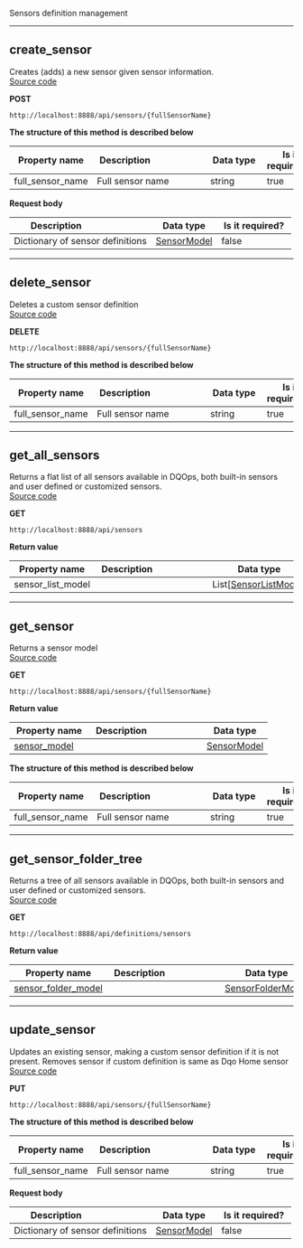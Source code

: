 Sensors definition management  


___  
## create_sensor  
Creates (adds) a new sensor given sensor information.  
[Source code](https://github.com/dqops/dqo/blob/develop/distribution/python/dqops/client/api/sensors/create_sensor.py)
  

**POST**
```
http://localhost:8888/api/sensors/{fullSensorName}  
```



**The structure of this method is described below**  
  
|&nbsp;Property&nbsp;name&nbsp;|&nbsp;Description&nbsp;&nbsp;&nbsp;&nbsp;&nbsp;&nbsp;&nbsp;&nbsp;&nbsp;&nbsp;&nbsp;&nbsp;&nbsp;&nbsp;&nbsp;&nbsp;&nbsp;&nbsp;&nbsp;&nbsp;&nbsp;|&nbsp;Data&nbsp;type&nbsp;|&nbsp;Is&nbsp;it required?&nbsp;|
|---------------|---------------------------------|-----------|-----------------|
|full_sensor_name|Full sensor name|string|true|




**Request body**  
  
|&nbsp;Description&nbsp;&nbsp;&nbsp;&nbsp;&nbsp;&nbsp;&nbsp;&nbsp;&nbsp;&nbsp;&nbsp;&nbsp;&nbsp;&nbsp;&nbsp;&nbsp;&nbsp;&nbsp;&nbsp;&nbsp;&nbsp;|&nbsp;Data&nbsp;type&nbsp;|&nbsp;Is&nbsp;it required?&nbsp;|
|---------------------------------|-----------|-----------------|
|Dictionary of sensor definitions|[SensorModel](\docs\client\models\sensors\#sensormodel)|false|



___  
## delete_sensor  
Deletes a custom sensor definition  
[Source code](https://github.com/dqops/dqo/blob/develop/distribution/python/dqops/client/api/sensors/delete_sensor.py)
  

**DELETE**
```
http://localhost:8888/api/sensors/{fullSensorName}  
```



**The structure of this method is described below**  
  
|&nbsp;Property&nbsp;name&nbsp;|&nbsp;Description&nbsp;&nbsp;&nbsp;&nbsp;&nbsp;&nbsp;&nbsp;&nbsp;&nbsp;&nbsp;&nbsp;&nbsp;&nbsp;&nbsp;&nbsp;&nbsp;&nbsp;&nbsp;&nbsp;&nbsp;&nbsp;|&nbsp;Data&nbsp;type&nbsp;|&nbsp;Is&nbsp;it required?&nbsp;|
|---------------|---------------------------------|-----------|-----------------|
|full_sensor_name|Full sensor name|string|true|





___  
## get_all_sensors  
Returns a flat list of all sensors available in DQOps, both built-in sensors and user defined or customized sensors.  
[Source code](https://github.com/dqops/dqo/blob/develop/distribution/python/dqops/client/api/sensors/get_all_sensors.py)
  

**GET**
```
http://localhost:8888/api/sensors  
```

**Return value**  
  
|&nbsp;Property&nbsp;name&nbsp;|&nbsp;Description&nbsp;&nbsp;&nbsp;&nbsp;&nbsp;&nbsp;&nbsp;&nbsp;&nbsp;&nbsp;&nbsp;&nbsp;&nbsp;&nbsp;&nbsp;&nbsp;&nbsp;&nbsp;&nbsp;&nbsp;&nbsp;|&nbsp;Data&nbsp;type&nbsp;|
|---------------|---------------------------------|-----------|
|sensor_list_model||List[[SensorListModel](#sensorlistmodel)]|







___  
## get_sensor  
Returns a sensor model  
[Source code](https://github.com/dqops/dqo/blob/develop/distribution/python/dqops/client/api/sensors/get_sensor.py)
  

**GET**
```
http://localhost:8888/api/sensors/{fullSensorName}  
```

**Return value**  
  
|&nbsp;Property&nbsp;name&nbsp;|&nbsp;Description&nbsp;&nbsp;&nbsp;&nbsp;&nbsp;&nbsp;&nbsp;&nbsp;&nbsp;&nbsp;&nbsp;&nbsp;&nbsp;&nbsp;&nbsp;&nbsp;&nbsp;&nbsp;&nbsp;&nbsp;&nbsp;|&nbsp;Data&nbsp;type&nbsp;|
|---------------|---------------------------------|-----------|
|[sensor_model](\docs\client\models\sensors\#sensormodel)||[SensorModel](\docs\client\models\sensors\#sensormodel)|




**The structure of this method is described below**  
  
|&nbsp;Property&nbsp;name&nbsp;|&nbsp;Description&nbsp;&nbsp;&nbsp;&nbsp;&nbsp;&nbsp;&nbsp;&nbsp;&nbsp;&nbsp;&nbsp;&nbsp;&nbsp;&nbsp;&nbsp;&nbsp;&nbsp;&nbsp;&nbsp;&nbsp;&nbsp;|&nbsp;Data&nbsp;type&nbsp;|&nbsp;Is&nbsp;it required?&nbsp;|
|---------------|---------------------------------|-----------|-----------------|
|full_sensor_name|Full sensor name|string|true|





___  
## get_sensor_folder_tree  
Returns a tree of all sensors available in DQOps, both built-in sensors and user defined or customized sensors.  
[Source code](https://github.com/dqops/dqo/blob/develop/distribution/python/dqops/client/api/sensors/get_sensor_folder_tree.py)
  

**GET**
```
http://localhost:8888/api/definitions/sensors  
```

**Return value**  
  
|&nbsp;Property&nbsp;name&nbsp;|&nbsp;Description&nbsp;&nbsp;&nbsp;&nbsp;&nbsp;&nbsp;&nbsp;&nbsp;&nbsp;&nbsp;&nbsp;&nbsp;&nbsp;&nbsp;&nbsp;&nbsp;&nbsp;&nbsp;&nbsp;&nbsp;&nbsp;|&nbsp;Data&nbsp;type&nbsp;|
|---------------|---------------------------------|-----------|
|[sensor_folder_model](#sensorfoldermodel)||[SensorFolderModel](#sensorfoldermodel)|







___  
## update_sensor  
Updates an existing sensor, making a custom sensor definition if it is not present. 
Removes sensor if custom definition is same as Dqo Home sensor  
[Source code](https://github.com/dqops/dqo/blob/develop/distribution/python/dqops/client/api/sensors/update_sensor.py)
  

**PUT**
```
http://localhost:8888/api/sensors/{fullSensorName}  
```



**The structure of this method is described below**  
  
|&nbsp;Property&nbsp;name&nbsp;|&nbsp;Description&nbsp;&nbsp;&nbsp;&nbsp;&nbsp;&nbsp;&nbsp;&nbsp;&nbsp;&nbsp;&nbsp;&nbsp;&nbsp;&nbsp;&nbsp;&nbsp;&nbsp;&nbsp;&nbsp;&nbsp;&nbsp;|&nbsp;Data&nbsp;type&nbsp;|&nbsp;Is&nbsp;it required?&nbsp;|
|---------------|---------------------------------|-----------|-----------------|
|full_sensor_name|Full sensor name|string|true|




**Request body**  
  
|&nbsp;Description&nbsp;&nbsp;&nbsp;&nbsp;&nbsp;&nbsp;&nbsp;&nbsp;&nbsp;&nbsp;&nbsp;&nbsp;&nbsp;&nbsp;&nbsp;&nbsp;&nbsp;&nbsp;&nbsp;&nbsp;&nbsp;|&nbsp;Data&nbsp;type&nbsp;|&nbsp;Is&nbsp;it required?&nbsp;|
|---------------------------------|-----------|-----------------|
|Dictionary of sensor definitions|[SensorModel](\docs\client\models\sensors\#sensormodel)|false|



